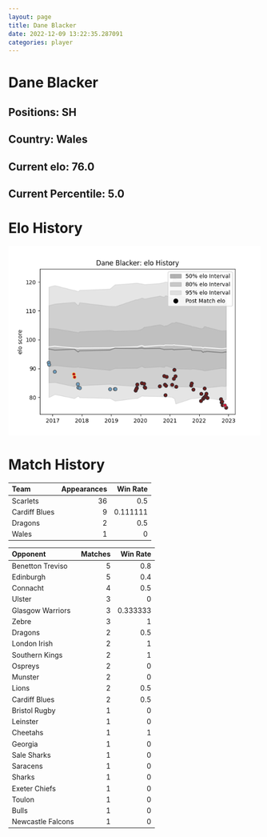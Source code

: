 ```yaml
---  
layout: page  
title: Dane Blacker  
date: 2022-12-09 13:22:35.287091  
categories: player  
---
```

# Dane Blacker

## Positions: SH

## Country: Wales

## Current elo: 76.0

## Current Percentile: 5.0

# Elo History


![elo history](history_DaneBlacker.png)
# Match History


| Team          |   Appearances |   Win Rate |
|:--------------|--------------:|-----------:|
| Scarlets      |            36 |   0.5      |
| Cardiff Blues |             9 |   0.111111 |
| Dragons       |             2 |   0.5      |
| Wales         |             1 |   0        |

| Opponent          |   Matches |   Win Rate |
|:------------------|----------:|-----------:|
| Benetton Treviso  |         5 |   0.8      |
| Edinburgh         |         5 |   0.4      |
| Connacht          |         4 |   0.5      |
| Ulster            |         3 |   0        |
| Glasgow Warriors  |         3 |   0.333333 |
| Zebre             |         3 |   1        |
| Dragons           |         2 |   0.5      |
| London Irish      |         2 |   1        |
| Southern Kings    |         2 |   1        |
| Ospreys           |         2 |   0        |
| Munster           |         2 |   0        |
| Lions             |         2 |   0.5      |
| Cardiff Blues     |         2 |   0.5      |
| Bristol Rugby     |         1 |   0        |
| Leinster          |         1 |   0        |
| Cheetahs          |         1 |   1        |
| Georgia           |         1 |   0        |
| Sale Sharks       |         1 |   0        |
| Saracens          |         1 |   0        |
| Sharks            |         1 |   0        |
| Exeter Chiefs     |         1 |   0        |
| Toulon            |         1 |   0        |
| Bulls             |         1 |   0        |
| Newcastle Falcons |         1 |   0        |
